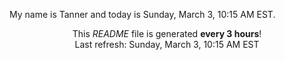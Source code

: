 My name is Tanner and today is Sunday, March 3, 10:15 AM EST.

<p align="center">This <i>README</i> file is generated <b>every 3 hours</b>!</br>Last refresh: Sunday, March 3, 10:15 AM EST<br /></p>
